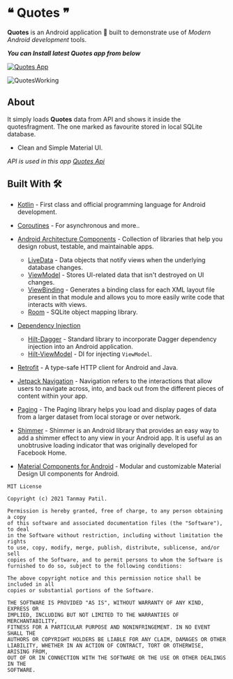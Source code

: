 # ❝ Quotes ❞

**Quotes** is an Android application 📱 built to demonstrate use of *Modern Android development* tools.


***You can Install latest Quotes app from below***

[![Quotes App](https://img.shields.io/badge/❝Quotes❞-APK-blue.svg?style=for-the-badge&logo=android&color=blue)](https://github.com/tanmay7715/Quotes/releases/download/v1.0/app-debug.apk)
 
![QuotesWorking](art/QuotesApp.gif)

## About
It simply loads **Quotes** data from API and shows it inside the quotesfragment.
The one marked as favourite stored in local SQLite database.

- Clean and Simple Material UI.

*API is used in this app [Quotes Api](https://github.com/pprathameshmore/QuoteGarden)*

## Built With 🛠
- [Kotlin](https://kotlinlang.org/) - First class and official programming language for Android development.
- [Coroutines](https://kotlinlang.org/docs/reference/coroutines-overview.html) - For asynchronous and more..
- [Android Architecture Components](https://developer.android.com/topic/libraries/architecture) - Collection of libraries that help you design robust, testable, and maintainable apps.
  - [LiveData](https://developer.android.com/topic/libraries/architecture/livedata) - Data objects that notify views when the underlying database changes.
  - [ViewModel](https://developer.android.com/topic/libraries/architecture/viewmodel) - Stores UI-related data that isn't destroyed on UI changes. 
  - [ViewBinding](https://developer.android.com/topic/libraries/view-binding) - Generates a binding class for each XML layout file present in that module and allows you to more easily write code that interacts with views.
  - [Room](https://developer.android.com/topic/libraries/architecture/room) - SQLite object mapping library.

- [Dependency Injection](https://developer.android.com/training/dependency-injection)  
  - [Hilt-Dagger](https://dagger.dev/hilt/) - Standard library to incorporate Dagger dependency injection into an Android application.
  - [Hilt-ViewModel](https://developer.android.com/training/dependency-injection/hilt-jetpack) - DI for injecting `ViewModel`.
- [Retrofit](https://square.github.io/retrofit/) - A type-safe HTTP client for Android and Java.
- [Jetpack Navigation](https://developer.android.com/guide/navigation) - Navigation refers to the interactions that allow users to navigate across, into, and back out from the different pieces of content within your app.
- [Paging](https://developer.android.com/topic/libraries/architecture/paging/v3-overview) - The Paging library helps you load and display pages of data from a larger dataset from local storage or over network.
- [Shimmer](https://facebook.github.io/shimmer-android/) - Shimmer is an Android library that provides an easy way to add a shimmer effect to any view in your Android app. It is useful as an unobtrusive loading indicator that was originally developed for Facebook Home.
- [Material Components for Android](https://github.com/material-components/material-components-android) - Modular and customizable Material Design UI components for Android.


```
MIT License

Copyright (c) 2021 Tanmay Patil.

Permission is hereby granted, free of charge, to any person obtaining a copy
of this software and associated documentation files (the "Software"), to deal
in the Software without restriction, including without limitation the rights
to use, copy, modify, merge, publish, distribute, sublicense, and/or sell
copies of the Software, and to permit persons to whom the Software is
furnished to do so, subject to the following conditions:

The above copyright notice and this permission notice shall be included in all
copies or substantial portions of the Software.

THE SOFTWARE IS PROVIDED "AS IS", WITHOUT WARRANTY OF ANY KIND, EXPRESS OR
IMPLIED, INCLUDING BUT NOT LIMITED TO THE WARRANTIES OF MERCHANTABILITY,
FITNESS FOR A PARTICULAR PURPOSE AND NONINFRINGEMENT. IN NO EVENT SHALL THE
AUTHORS OR COPYRIGHT HOLDERS BE LIABLE FOR ANY CLAIM, DAMAGES OR OTHER
LIABILITY, WHETHER IN AN ACTION OF CONTRACT, TORT OR OTHERWISE, ARISING FROM,
OUT OF OR IN CONNECTION WITH THE SOFTWARE OR THE USE OR OTHER DEALINGS IN THE
SOFTWARE.
```
